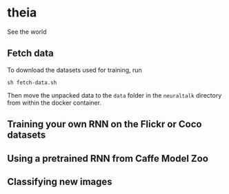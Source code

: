 # theia
See the world


## Fetch data
To download the datasets used for training, run
```
sh fetch-data.sh
```
Then move the unpacked data to the `data` folder in the `neuraltalk` directory from within the docker container.

## Training your own RNN on the Flickr or Coco datasets

## Using a pretrained RNN from Caffe Model Zoo

## Classifying new images
